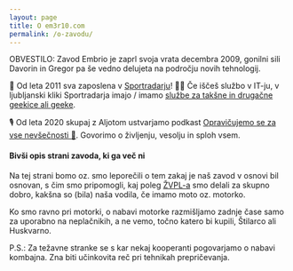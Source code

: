 ```yaml
---
layout: page
title: O em3r10.com
permalink: /o-zavodu/
---
```


OBVESTILO: Zavod Embrio je zaprl svoja vrata decembra 2009, gonilni sili Davorin in Gregor pa še vedno delujeta na področju novih tehnologij.

👷 Od leta 2011 sva zaposlena v [Sportradarju](http://sportradar.com/)! 👩‍💻 Če iščeš službo v IT-ju, v ljubljanski kliki Sportradarja imajo / imamo [službe za takšne in drugačne geekice ali geeke](https://hvalazavseribe.si/sportradar/).

🎙 Od leta 2020 skupaj z Aljotom ustvarjamo podkast [Opravičujemo se za vse nevšečnosti 🐋](https://opravicujemo.se/). Govorimo o življenju, vesolju in sploh vsem. 

#### Bivši opis strani zavoda, ki ga več ni

Na tej strani bomo oz. smo leporečili o tem zakaj je naš zavod v osnovi bil osnovan, s čim smo pripomogli, kaj poleg [ŽVPL-a](http:/www.zvpl.com) smo delali za skupno dobro, kakšna so (bila) naša vodila, če imamo moto oz. motorko.

Ko smo ravno pri motorki, o nabavi motorke razmišljamo zadnje čase samo za uporabno na neplačnikih, a ne vemo, točno katero bi kupili, Štilarco ali Huskvarno.

P.S.: Za težavne stranke se s kar nekaj kooperanti pogovarjamo o nabavi kombajna. Zna biti učinkovita reč pri tehnikah prepričevanja. 